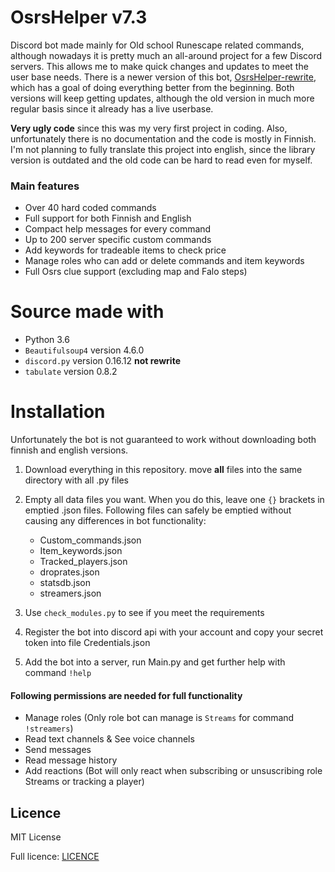 # OsrsHelper v7.3

Discord bot made mainly for Old school Runescape related commands, although nowadays it is pretty much an all-around project for a few Discord servers. This allows me to make quick changes and updates to meet the user base needs. There is a newer version of this bot, [OsrsHelper-rewrite](https://github.com/Visperi/OsrsHelper-rewrite), which has a goal of doing everything better from the beginning. Both versions will keep getting updates, although the old version in much more regular basis since it already has a live userbase.

**Very ugly code** since this was my very first project in coding. Also, unfortunately there is no documentation and the code is mostly in Finnish. I'm not planning to fully translate this project into english, since the library version is outdated and the old code can be hard to read even for myself.

### Main features
- Over 40 hard coded commands
- Full support for both Finnish and English
- Compact help messages for every command
- Up to 200 server specific custom commands
- Add keywords for tradeable items to check price
- Manage roles who can add or delete commands and item keywords
- Full Osrs clue support (excluding map and Falo steps)

# Source made with
- Python 3.6
- `Beautifulsoup4` version 4.6.0
- `discord.py` version 0.16.12 **not rewrite**
- `tabulate` version 0.8.2

# Installation
Unfortunately the bot is not guaranteed to work without downloading both finnish and english versions.

1. Download everything in this repository. move **all** files into the same directory with all .py files
2. Empty all data files you want. When you do this, leave one `{}` brackets in emptied .json files. Following files can safely be emptied without causing any differences in bot functionality:
   - Custom_commands.json
   - Item_keywords.json
   - Tracked_players.json
   - droprates.json
   - statsdb.json
   - streamers.json
   
3. Use `check_modules.py` to see if you meet the requirements
4. Register the bot into discord api with your account and copy your secret token into file Credentials.json
5. Add the bot into a server, run Main.py and get further help with command `!help`

#### Following permissions are needed for full functionality

- Manage roles (Only role bot can manage is `Streams` for command `!streamers`)
- Read text channels & See voice channels
- Send messages
- Read message history
- Add reactions (Bot will only react when subscribing or unsuscribing role Streams or tracking a player)

## Licence
MIT License

Full licence: [LICENCE](/LICENCE)

